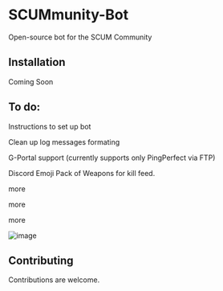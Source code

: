 # SCUMmunity-Bot
Open-source bot for the SCUM Community

## Installation
Coming Soon

## To do: 

Instructions to set up bot

Clean up log messages formating

G-Portal support (currently supports only PingPerfect via FTP)

Discord Emoji Pack of Weapons for kill feed.

more

more

more

![image](https://user-images.githubusercontent.com/53084642/132363128-c6e755cc-e5ee-4b73-85dd-d777b8660f70.png)

## Contributing
Contributions are welcome.

